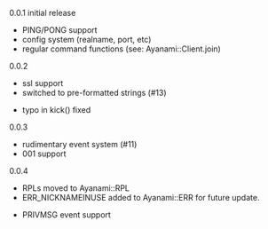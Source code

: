0.0.1
initial release
+ PING/PONG support
+ config system (realname, port, etc)
+ regular command functions (see: Ayanami::Client.join)

0.0.2
+ ssl support
+ switched to pre-formatted strings (#13)
* typo in kick() fixed

0.0.3
+ rudimentary event system (#11)
+ 001 support

0.0.4
* RPLs moved to Ayanami::RPL
* ERR_NICKNAMEINUSE added to Ayanami::ERR for future update.
+ PRIVMSG event support